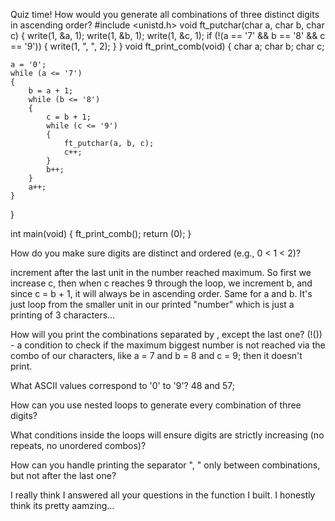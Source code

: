 Quiz time!
How would you generate all combinations of three distinct digits in ascending order?
#include <unistd.h>
void    ft_putchar(char a, char b, char c)
{
    write(1, &a, 1);
    write(1, &b, 1);
    write(1, &c, 1);
    if (!(a == '7' && b == '8' && c == '9'))
    {
        write(1, ", ", 2);
    }
}
void    ft_print_comb(void)
{
    char    a;
    char    b;
    char    c;

    a = '0';
    while (a <= '7')
    {
        b = a + 1;
        while (b <= '8')
        {
            c = b + 1;
            while (c <= '9')
            {
                ft_putchar(a, b, c);
                c++;
            }
            b++;
        }
        a++;
    }
}

int     main(void)
{
    ft_print_comb();
    return (0);
}

How do you make sure digits are distinct and ordered (e.g., 0 < 1 < 2)?

increment after the last unit in the number reached maximum. So first we increase c, then when c reaches 9 through the loop, we increment b, and since c = b + 1, it will always be in ascending order. Same for a and b. It's just loop from the smaller unit in our printed "number" which is just a printing of 3 characters... 

How will you print the combinations separated by , except the last one?
(!()) - a condition to check if the maximum biggest number is not reached via the combo of our characters, like a = 7 and b = 8 and c = 9; then it doesn't print. 

What ASCII values correspond to '0' to '9'?
48 and 57;

How can you use nested loops to generate every combination of three digits?

What conditions inside the loops will ensure digits are strictly increasing (no repeats, no unordered combos)?

How can you handle printing the separator ", " only between combinations, but not after the last one?

I really think I answered all your questions in the function I built. I honestly think its pretty aamzing... 